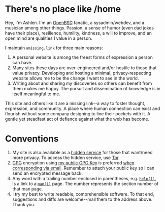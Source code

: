 # There's no place like /home

Hey, I'm Ashlen. I'm an [OpenBSD](https://www.openbsd.org/) fanatic,
a sysadmin/webdev, and a musician among other things. Passion, a sense
of humor (even dad jokes have their place), resilience, humility,
kindness, a will to improve, and an open mind are qualities I value in
a person.

I maintain `amissing.link` for three main reasons:

1. A personal website is among the freest forms of expression a person
   can have.
1. Many sites these days are over-engineered and/or hostile to those
   that value privacy. Developing and hosting a minimal,
   privacy-respecting website allows me to be the change I want to see
   in the world.
1. Writing about and sharing my discoveries so others can benefit from
   them makes me happy. The pursuit and dissemination of knowledge is in
   itself meaningful to me.

This site and others like it are a missing link--a way to
foster thought, expression, and community. A place where human
connection can exist and flourish without some company designing to line
their pockets with it. A gentle yet steadfast act of defiance against
what the web has become.

# Conventions

1. My site is also available as a [hidden
   service](http://jentyxddh2rf47gd3e43kuebyn2xsv6h72gzh46oe4rxyovvm7xe5ead.onion/)
   for those that want/need more privacy. To access the hidden service, use
   [Tor](https://www.torproject.org/).
1. [GPG](https://www.gnupg.org/ "GNU Privacy Guard") encryption using
   [my public GPG Key](pubkeys/eurydice.key) is preferred [when
   corresponding via email](mailto:eurydice@riseup.net
   "eurydice@riseup.net"). Remember to attach your public key so I can
   send an encrypted message back.
1. Any word with a trailing number enclosed in parentheses,
   e.g. [`help(1)`](https://man.openbsd.org/help), is a link to
   a [`man(1)`](https://man.openbsd.org/man) page. The number represents
   the section number of that man page.
1. I try my best to write readable, comprehensible software. To that
   end, suggestions and diffs are welcome--mail them to the address
   above. Thank you.
